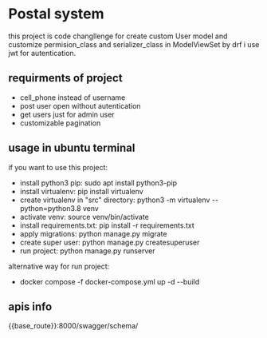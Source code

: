 # Postal system
this project is code changllenge for create custom User model and customize permision_class and serializer_class in ModelViewSet by drf
i use jwt for autentication.

## requirments of project
- cell_phone instead of username
- post user open without autentication
- get users just for admin user
- customizable pagination

## usage in ubuntu terminal
if you want to use this project:
  - install python3 pip:  sudo apt install python3-pip
  - install virtualenv: pip install virtualenv
  - create virtualenv in "src" directory: python3 -m virtualenv --python=python3.8 venv
  - activate venv: source venv/bin/activate
  - install requirements.txt: pip install -r requirements.txt
  - apply migrations: python manage.py migrate
  - create super user: python manage.py createsuperuser
  - run project: python manage.py runserver

alternative way for run project:
  - docker compose -f docker-compose.yml up -d --build

## apis info
{{base_route}}:8000/swagger/schema/
